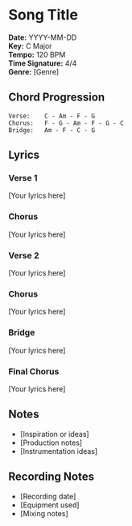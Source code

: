 # Song Title

**Date:** YYYY-MM-DD  
**Key:** C Major  
**Tempo:** 120 BPM  
**Time Signature:** 4/4  
**Genre:** [Genre]

## Chord Progression

```
Verse:    C - Am - F - G
Chorus:   F - G - Am - F - G - C
Bridge:   Am - F - C - G
```

## Lyrics

### Verse 1
[Your lyrics here]

### Chorus
[Your lyrics here]

### Verse 2
[Your lyrics here]

### Chorus
[Your lyrics here]

### Bridge
[Your lyrics here]

### Final Chorus
[Your lyrics here]

## Notes

- [Inspiration or ideas]
- [Production notes]
- [Instrumentation ideas]

## Recording Notes

- [Recording date]
- [Equipment used]
- [Mixing notes]
